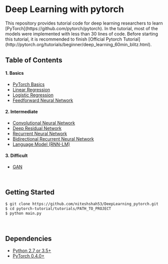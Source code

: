 <h1>Deep Learning with pytorch</h1>
This repository provides tutorial code for deep learning researchers to learn [PyTorch](https://github.com/pytorch/pytorch). In the tutorial, most of the models were implemented with less than 30 lines of code. Before starting this tutorial, it is recommended to finish [Official Pytorch Tutorial](http://pytorch.org/tutorials/beginner/deep_learning_60min_blitz.html).


<br/>

## Table of Contents

#### 1. Basics
* [PyTorch Basics](https://github.com/niteshshah53/DeepLearning_pytorch/blob/main/01-basics/pytorch_basics/main.py)
* [Linear Regression](https://github.com/niteshshah53/DeepLearning_pytorch/blob/main/01-basics/linear_regression/main.py)
* [Logistic Regression](https://github.com/niteshshah53/DeepLearning_pytorch/tree/main/01-basics/logistic_regression/main.py)
* [Feedforward Neural Network](https://github.com/niteshshah53/DeepLearning_pytorch/tree/main/01-basics/feedforward_neural_network/main.py)

#### 2. Intermediate
* [Convolutional Neural Network](https://github.com/niteshshah53/DeepLearning_pytorch/blob/main/02-intermediate/convolutional_neural_network/main.py)
* [Deep Residual Network](https://github.com/niteshshah53/DeepLearning_pytorch/blob/main/02-intermediate/deep_residual_network/main.py)
* [Recurrent Neural Network](https://github.com/niteshshah53/DeepLearning_pytorch/blob/main/02-intermediate/recurrent_neural_network/main.py)
* [Bidirectional Recurrent Neural Network](https://github.com/niteshshah53/DeepLearning_pytorch/blob/main/02-intermediate/bidirectional_recurrent_neural_network/main.py)
* [Language Model (RNN-LM)](https://github.com/niteshshah53/DeepLearning_pytorch/blob/main/02-intermediate/bidirectional_recurrent_neural_network/main.py)
#### 3. Difficult
* [GAN](https://github.com/niteshshah53/DeepLearning_pytorch/blob/main/02-intermediate/convolutional_neural_network/main.py)


<br/>

## Getting Started
```bash
$ git clone https://github.com/niteshshah53/DeepLearning_pytorch.git
$ cd pytorch-tutorial/tutorials/PATH_TO_PROJECT
$ python main.py
```

<br/>

## Dependencies
* [Python 2.7 or 3.5+](https://www.continuum.io/downloads)
* [PyTorch 0.4.0+](http://pytorch.org/)




